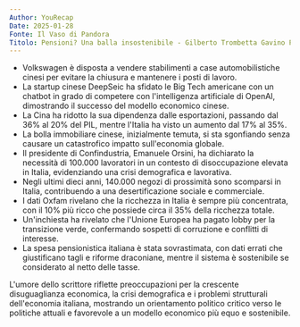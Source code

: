 ```yaml
---
Author: YouRecap
Date: 2025-01-28
Fonte: Il Vaso di Pandora
Titolo: Pensioni? Una balla insostenibile - Gilberto Trombetta Gavino Piga
---
```


- Volkswagen è disposta a vendere stabilimenti a case automobilistiche cinesi per evitare la chiusura e mantenere i posti di lavoro.
- La startup cinese DeepSeic ha sfidato le Big Tech americane con un chatbot in grado di competere con l'intelligenza artificiale di OpenAI, dimostrando il successo del modello economico cinese.
- La Cina ha ridotto la sua dipendenza dalle esportazioni, passando dal 36% al 20% del PIL, mentre l'Italia ha visto un aumento dal 17% al 35%.
- La bolla immobiliare cinese, inizialmente temuta, si sta sgonfiando senza causare un catastrofico impatto sull'economia globale.
- Il presidente di Confindustria, Emanuele Orsini, ha dichiarato la necessità di 100.000 lavoratori in un contesto di disoccupazione elevata in Italia, evidenziando una crisi demografica e lavorativa.
- Negli ultimi dieci anni, 140.000 negozi di prossimità sono scomparsi in Italia, contribuendo a una desertificazione sociale e commerciale.
- I dati Oxfam rivelano che la ricchezza in Italia è sempre più concentrata, con il 10% più ricco che possiede circa il 35% della ricchezza totale.
- Un'inchiesta ha rivelato che l'Unione Europea ha pagato lobby per la transizione verde, confermando sospetti di corruzione e conflitti di interesse.
- La spesa pensionistica italiana è stata sovrastimata, con dati errati che giustificano tagli e riforme draconiane, mentre il sistema è sostenibile se considerato al netto delle tasse.

L'umore dello scrittore riflette preoccupazioni per la crescente disuguaglianza economica, la crisi demografica e i problemi strutturali dell'economia italiana, mostrando un orientamento politico critico verso le politiche attuali e favorevole a un modello economico più equo e sostenibile.

